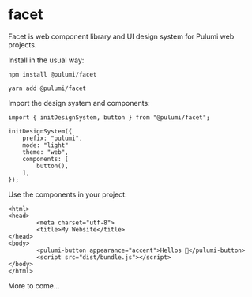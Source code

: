 # facet

Facet is web component library and UI design system for Pulumi web projects.

Install in the usual way:

```
npm install @pulumi/facet
```

```
yarn add @pulumi/facet
```

Import the design system and components:

```
import { initDesignSystem, button } from "@pulumi/facet";

initDesignSystem({
    prefix: "pulumi",
    mode: "light"
    theme: "web",
    components: [
        button(),
    ],
});
```

Use the components in your project:

```
<html>
<head>
        <meta charset="utf-8">
        <title>My Website</title>
</head>
<body>
        <pulumi-button appearance="accent">Hellos 👋</pulumi-button>
        <script src="dist/bundle.js"></script>
</body>
</html>
```

More to come...
